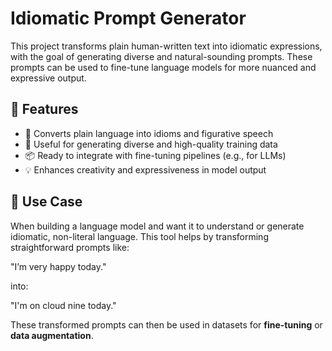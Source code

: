 
# Idiomatic Prompt Generator

This project transforms plain human-written text into idiomatic expressions, with the goal of generating diverse and natural-sounding prompts. These prompts can be used to fine-tune language models for more nuanced and expressive output.

## 🌟 Features

- 🔁 Converts plain language into idioms and figurative speech
- 🧠 Useful for generating diverse and high-quality training data
- 📦 Ready to integrate with fine-tuning pipelines (e.g., for LLMs)
- 💡 Enhances creativity and expressiveness in model output

## 🚀 Use Case

When building a language model and want it to understand or generate idiomatic, non-literal language. This tool helps by transforming straightforward prompts like:

"I’m very happy today."

into:


"I'm on cloud nine today."


These transformed prompts can then be used in datasets for **fine-tuning** or **data augmentation**.
